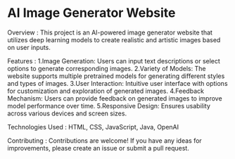 <h1>AI Image Generator Website</h1>

Overview   :
This project is an AI-powered image generator website that utilizes deep learning models to create realistic and artistic images based on user inputs.

Features   :
1.Image Generation: Users can input text descriptions or select options to generate corresponding images.
2.Variety of Models: The website supports multiple pretrained models for generating different styles and types of images.
3.User Interaction: Intuitive user interface with options for customization and exploration of generated images.
4.Feedback Mechanism: Users can provide feedback on generated images to improve model performance over time.
5.Responsive Design: Ensures usability across various devices and screen sizes.

Technologies Used   :
HTML, CSS, JavaScript, Java, OpenAI


Contributing   :
Contributions are welcome! If you have any ideas for improvements, please create an issue or submit a pull request.
